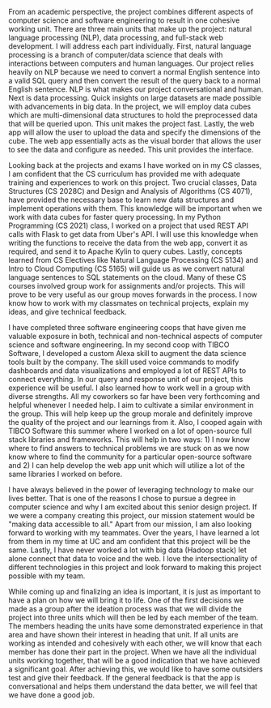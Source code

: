 From an academic perspective, the project combines different aspects of computer science and software engineering to result in one cohesive working unit. There are three main units that make up the project: natural language processing (NLP), data processing, and full-stack web development. I will address each part individually. First, natural language processing is a branch of computer/data science that deals with interactions between computers and human languages. Our project relies heavily on NLP because we need to convert a normal English sentence into a valid SQL query and then convert the result of the query back to a normal English sentence. NLP is what makes our project conversational and human. Next is data processing. Quick insights on large datasets are made possible with advancements in big data. In the project, we will employ data cubes which are multi-dimensional data structures to hold the preprocessed data that will be queried upon. This unit makes the project fast. Lastly, the web app will allow the user to upload the data and specify the dimensions of the cube. The web app essentially acts as the visual border that allows the user to see the data and configure as needed. This unit provides the interface.

Looking back at the projects and exams I have worked on in my CS classes, I am confident that the CS curriculum has provided me with adequate training and experiences to work on this project. Two crucial classes, Data Structures (CS 2028C) and Design and Analysis of Algorithms (CS 4071), have provided the necessary base to learn new data structures and implement operations with them. This knowledge will be important when we work with data cubes for faster query processing. In my Python Programming (CS 2021) class, I worked on a project that used REST API calls with Flask to get data from Uber's API. I will use this knowledge when writing the functions to receive the data from the web app, convert it as required, and send it to Apache Kylin to query cubes. Lastly, concepts learned from CS Electives like Natural Language Processing (CS 5134) and Intro to Cloud Computing (CS 5165) will guide us as we convert natural language sentences to SQL statements on the cloud. Many of these CS courses involved group work for assignments and/or projects. This will prove to be very useful as our group moves forwards in the process. I now know how to work with my classmates on technical projects, explain my ideas, and give technical feedback. 

I have completed three software engineering coops that have given me valuable exposure in both, technical and non-technical aspects of computer science and software engineering. In my second coop with TIBCO Software, I developed a custom Alexa skill to augment the data science tools built by the company. The skill used voice commands to modify dashboards and data visualizations and employed a lot of REST APIs to connect everything. In our query and response unit of our project, this experience will be useful. I also learned how to work well in a group with diverse strengths. All my coworkers so far have been very forthcoming and helpful whenever I needed help. I aim to cultivate a similar environment in the group. This will help keep up the group morale and definitely improve the quality of the project and our learnings from it. Also, I cooped again with TIBCO Software this summer where I worked on a lot of open-source full stack libraries and frameworks. This will help in two ways: 1) I now know where to find answers to technical problems we are stuck on as we now know where to find the community for a particular open-source software and 2) I can help develop the web app unit which will utilize a lot of the same libraries I worked on before. 

I have always believed in the power of leveraging technology to make our lives better. That is one of the reasons I chose to pursue a degree in computer science and why I am excited about this senior design project. If we were a company creating this project, our mission statement would be "making data accessible to all." Apart from our mission, I am also looking forward to working with my teammates. Over the years, I have learned a lot from them in my time at UC and am confident that this project will be the same. Lastly, I have never worked a lot with big data (Hadoop stack) let alone connect that data to voice and the web. I love the intersectionality of different technologies in this project and look forward to making this project possible with my team. 

While coming up and finalizing an idea is important, it is just as important to have a plan on how we will bring it to life. One of the first decisions we made as a group after the ideation process was that we will divide the project into three units which will then be led by each member of the team. The members heading the units have some demonstrated experience in that area and have shown their interest in heading that unit. If all units are working as intended and cohesively with each other, we will know that each member has done their part in the project. When we have all the individual units working together, that will be a good indication that we have achieved a significant goal. After achieving this, we would like to have some outsiders test and give their feedback. If the general feedback is that the app is conversational and helps them understand the data better, we will feel that we have done a good job. 